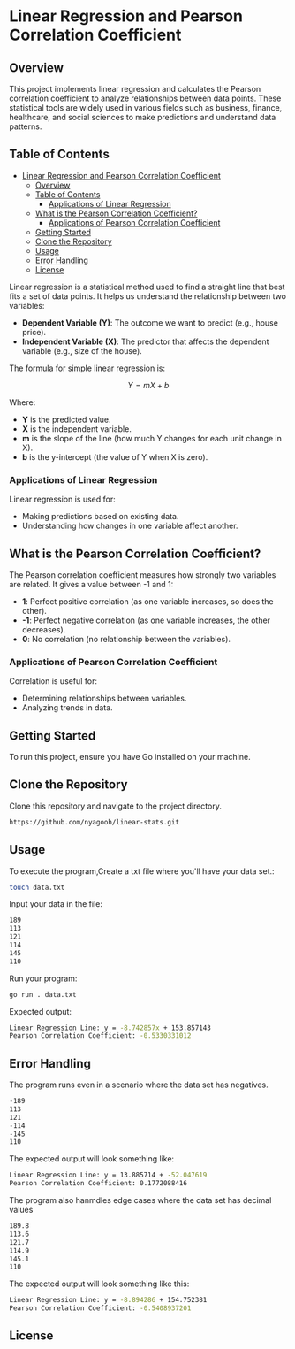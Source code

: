 # Linear Regression and Pearson Correlation Coefficient

## Overview

This project implements linear regression and calculates the Pearson correlation coefficient to analyze relationships between data points. These statistical tools are widely used in various fields such as business, finance, healthcare, and social sciences to make predictions and understand data patterns.

## Table of Contents

- [Linear Regression and Pearson Correlation Coefficient](#linear-regression-and-pearson-correlation-coefficient)
  - [Overview](#overview)
  - [Table of Contents](#table-of-contents)
    - [Applications of Linear Regression](#applications-of-linear-regression)
  - [What is the Pearson Correlation Coefficient?](#what-is-the-pearson-correlation-coefficient)
    - [Applications of Pearson Correlation Coefficient](#applications-of-pearson-correlation-coefficient)
  - [Getting Started](#getting-started)
  - [Clone the Repository](#clone-the-repository)
  - [Usage](#usage)
  - [Error Handling](#error-handling)
  - [License](#license)

Linear regression is a statistical method used to find a straight line that best fits a set of data points. It helps us understand the relationship between two variables:

- **Dependent Variable (Y)**: The outcome we want to predict (e.g., house price).
- **Independent Variable (X)**: The predictor that affects the dependent variable (e.g., size of the house).

The formula for simple linear regression is:

$$ Y = mX + b $$

Where:
- **Y** is the predicted value.
- **X** is the independent variable.
- **m** is the slope of the line (how much Y changes for each unit change in X).
- **b** is the y-intercept (the value of Y when X is zero).

### Applications of Linear Regression

Linear regression is used for:
- Making predictions based on existing data.
- Understanding how changes in one variable affect another.

## What is the Pearson Correlation Coefficient?

The Pearson correlation coefficient measures how strongly two variables are related. It gives a value between -1 and 1:

- **1**: Perfect positive correlation (as one variable increases, so does the other).
- **-1**: Perfect negative correlation (as one variable increases, the other decreases).
- **0**: No correlation (no relationship between the variables).

### Applications of Pearson Correlation Coefficient

Correlation is useful for:
- Determining relationships between variables.
- Analyzing trends in data.

## Getting Started

To run this project, ensure you have Go installed on your machine.


## Clone the Repository
 Clone this repository and navigate to the project directory.
 ```bash
 https://github.com/nyagooh/linear-stats.git
 ```
## Usage

To execute the program,Create a txt file where you'll have your data set.:
```bash
touch data.txt
```
Input your data in the file:
```bash
189
113
121
114
145
110
```
Run your program:
```bash
go run . data.txt
```
Expected output:
```bash
Linear Regression Line: y = -8.742857x + 153.857143
Pearson Correlation Coefficient: -0.5330331012
```
## Error Handling
The program runs even in a scenario where the data set has negatives.
```bash
-189
113
121
-114
-145
110
```
The expected output will look something like:
```bash
Linear Regression Line: y = 13.885714 + -52.047619
Pearson Correlation Coefficient: 0.1772088416
```
The program also hanmdles edge cases where the data set has decimal values
```bash
189.8
113.6
121.7
114.9
145.1
110
```
The expected output will look something like this:
```bash
Linear Regression Line: y = -8.894286 + 154.752381
Pearson Correlation Coefficient: -0.5408937201
```
## License